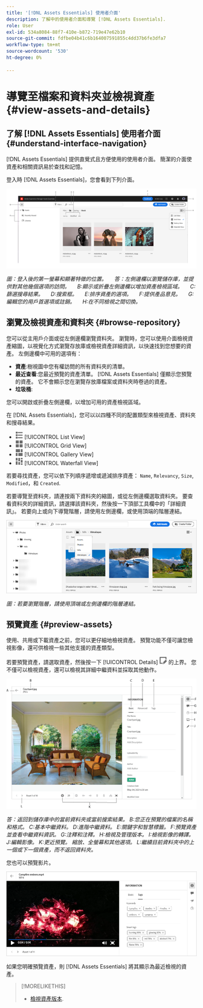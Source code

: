 ```yaml
---
title: '[!DNL Assets Essentials] 使用者介面'
description: 了解中的使用者介面和導覽 [!DNL Assets Essentials].
role: User
exl-id: 534a8084-88f7-410e-b872-719e47e62b10
source-git-commit: fdfbe04b41c6b164007591855c4dd37b6fe3dfa7
workflow-type: tm+mt
source-wordcount: '530'
ht-degree: 0%

---
```


# 導覽至檔案和資料夾並檢視資產 {#view-assets-and-details}

<!-- TBD: Give screenshots of all views with many assets. Zoom out to showcase how the thumbnails/tiles flow on the UI in different views. -->

<!-- TBD: The options in left sidebar may change. Shared with me and Shared by me are missing for now. Update this section as UI is updated. -->

## 了解 [!DNL Assets Essentials] 使用者介面 {#understand-interface-navigation}

[!DNL Assets Essentials] 提供直覺式且方便使用的使用者介面。 簡潔的介面使資產和相關資訊易於查找和記憶。

登入時 [!DNL Assets Essentials]，您會看到下列介面。

<!-- TBD: Update this screenshot. Remove top bar. Remove 2 labels from top bar. -->

![[!DNL Assets Essentials] 使用者介面](assets/essentials-interface1.png)

*圖：登入後的第一螢幕和顯著特徵的位置。*
    *答：左側邊欄以瀏覽儲存庫，並提供對其他幾個選項的訪問。*
    *B:顯示或折疊左側邊欄以增加資產檢視區域。*
    *C:篩選搜尋結果。*
    *D:搜索框。*
    *E:排序資產的選項。*
    *F:提供產品意見。*
    *G:編輯您的用戶首選項或註銷。*
    *H:在不同檢視之間切換。*

<!-- TBD: Need an embedded video here with narration. It has to be hosted on MPC to be embeddable. -->

## 瀏覽及檢視資產和資料夾 {#browse-repository}

您可以從主用戶介面或從左側邊欄瀏覽資料夾。 瀏覽時，您可以使用介面檢視資產縮圖，以視覺化方式瀏覽存放庫或檢視資產詳細資訊，以快速找到您想要的資產。 左側邊欄中可用的選項有：

* **資產**:樹視圖中您有權訪問的所有資料夾的清單。
* **最近查看**:您最近預覽的資產清單。 [!DNL Assets Essentials] 僅顯示您預覽的資產。 它不會顯示您在瀏覽存放庫檔案或資料夾時卷過的資產。
* **垃圾桶**:

<!-- TBD: Not sure if we want to publish these right now. CC Libs are beta as per Greg.
* **Libraries**: Access to [!DNL Adobe Creative Cloud Team] (CCT) Libraries view. This view is visible only if the user is entitled to CCT Libraries.
-->

<!-- TBD: My Work Space shows task inbox and it is not visible on AEM Cloud Demos as of now. It is the source of truth server hence not documenting My Work Space option for now.
-->

您可以開啟或折疊左側邊欄，以增加可用的資產檢視區域。

在 [!DNL Assets Essentials]，您可以以四種不同的配置類型來檢視資產、資料夾和搜尋結果。

* ![清單檢視圖示](assets/do-not-localize/list-view.png) [!UICONTROL List View]
* ![網格視圖表徵圖](assets/do-not-localize/grid-view.png) [!UICONTROL Grid View]
* ![圖庫視圖表徵圖](assets/do-not-localize/gallery-view.png) [!UICONTROL Gallery View]
* ![瀑布視圖表徵圖](assets/do-not-localize/waterfall-view.png) [!UICONTROL Waterfall View]

若要尋找資產，您可以依下列順序遞增或遞減排序資產： `Name`, `Relevancy`, `Size`, `Modified`，和 `Created`.

若要導覽至資料夾，請連按兩下資料夾的縮圖，或從左側邊欄選取資料夾。 要查看資料夾的詳細資訊，請選擇該資料夾，然後按一下頂部工具欄中的「詳細資訊」。 若要向上或向下導覽階層，請使用左側邊欄，或使用頂端的階層連結。

![瀏覽資料夾](assets/browsing-folders.png)

*圖：若要瀏覽階層，請使用頂端或左側邊欄的階層連結。*

## 預覽資產 {#preview-assets}

使用、共用或下載資產之前，您可以更仔細地檢視資產。 預覽功能不僅可讓您檢視影像，還可供檢視一些其他支援的資產類型。

若要預覽資產，請選取資產，然後按一下 [!UICONTROL Details] ![詳細資料圖示](assets/do-not-localize/edit-in-icon.png) 的上界。 您不僅可以檢視資產，還可以檢視其詳細中繼資料並採取其他動作。

![預覽資產](assets/preview-asset.png)

*答：返回到儲存庫中的當前資料夾或當前搜索結果。*
*B:您正在預覽的檔案的名稱和格式。*
*C:基本中繼資料。*
*D:進階中繼資料。*
*E:關鍵字和智慧標籤。*
*F:預覽資產並查看中繼資料資訊。*
*G:注釋和注釋。*
*H:檢視及管理版本。*
*I:檢視影像的轉譯。*
*J:編輯影像。*
*K:更近預覽。 縮放、全螢幕和其他選項。*
*L:繼續目前資料夾中的上一個或下一個資產，而不返回資料夾。*

您也可以預覽影片。

![視訊預覽](/help/assets/preview-video.png)

如果您明確預覽資產，則 [!DNL Assets Essentials] 將其顯示為最近檢視的資產。

<!-- TBD: Describe the options.

Explicitly previewed assets are displayed as recently viewed assets. Give screenshot of this.
Other use cases after previewing.
-->

>[!MORELIKETHIS]
>
>* [檢視資產版本](/help/manage-organize.md#view-versions).

